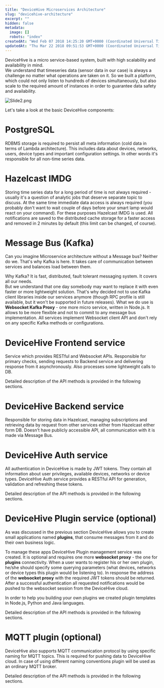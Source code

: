 ```yaml
---
title: "DeviceHive Microservices Architecture"
slug: "devicehive-architecture"
excerpt: ""
hidden: false
metadata: 
  image: []
  robots: "index"
createdAt: "Wed Feb 07 2018 14:25:20 GMT+0000 (Coordinated Universal Time)"
updatedAt: "Thu Mar 22 2018 09:51:53 GMT+0000 (Coordinated Universal Time)"
---
```

DeviceHive is a micro service-based system, built with high scalability and availability in mind.  
We understand that timeseries data (sensor data in our case) is always a challenge no matter what operations are taken on it. So we built a platform, which could not only listen to hundreds of devices simultaneously, but also scale to the required amount of instances in order to guarantee data safety and availability.

![](https://files.readme.io/1a1bd86-Slide2.png "Slide2.png")

Let's take a look at the basic DeviceHive components:

# PostgreSQL

RDBMS storage is required to persist all meta information (cold data in terms of Lambda architecture). This includes data about devices, networks, users, device types and important configuration settings. In other words it's responsible for all non-time series data.

# Hazelcast IMDG

Storing time series data for a long period of time is not always required - usually it's a question of analytic jobs that deserve separate topic to discuss. At the same time immediate data access is always required (you probably don't want to wait couple of days before your smart lamp would react on your command). For these purposes Hazelcast IMDG is used. All notifications are saved to the distributed cache storage for a faster access and removed in 2 minutes by default (this limit can be changed, of course).

# Message Bus (Kafka)

Can you imagine Microservice architecture without a Message bus? Neither do we. That's why Kafka is here. It takes care of communication between services and balances load between them. 

Why Kafka? It is fast, distributed, fault tolerant messaging system. It covers all our needs.  
But we understand that one day somebody may want to replace it with even faster or more lightweight solution. That's why decided not to use Kafka client libraries inside our services anymore (though RPC profile is still available, but it won't be supported in future releases). What we do use is **Websocket Kafka Proxy** - one more micro service, written in Node.js. It allows to be more flexible and not to commit to any message bus implementation. All services implement Websocket client API and don't rely on any specific Kafka methods or configurations.

# DeviceHive Frontend service

Service which provides RESTful and Websocket APIs. Responsible for primary checks, sending requests to Backend service and delivering response from it asynchronously. Also processes some lightweight calls to DB.

Detailed description of the API methods is provided in the following sections.

# DeviceHive Backend service

Responsible for storing data in Hazelcast, managing subscriptions and retrieving data by request from other services either from Hazelcast either form DB. Doesn't have publicly accessible API, all communication with it is made via Message Bus.

# DeviceHive Auth service

All authentication in DeviceHive is made by JWT tokens. They contain all information about user privileges, available devices, networks or device types. DeviceHive Auth service provides a RESTful API for generation, validation and refreshing these tokens.

Detailed description of the API methods is provided in the following sections.

# DeviceHive Plugin service (optional)

As was discussed in the previous section DeviceHive allows you to create small applications named **plugins**, that consume messages from it and do their own business logic.

To manage these apps DeviceHive Plugin management service was created. It is optional and requires one more **websocket proxy** - the one for **plugins** connectivity. When a user wants to register his or her own plugin, he/she should specify some querying parameters (what devices, networks or device types this plugin would be listening to). In response the address of the **websocket proxy** with the required JWT tokens should be returned. After a successful authentication all requested notifications would be pushed to the websocket session from the DeviceHive cloud.

In order to help you building your own plugins we created plugin templates in Node.js, Python and Java languages.

Detailed description of the API methods is provided in the following sections.

# MQTT plugin (optional)

DeviceHive also supports MQTT communication protocol by using specific naming for MQTT topics. This is required for pushing data to DeviceHive cloud. In case of using different naming conventions plugin will be used as an ordinary MQTT broker.

Detailed description of the API methods is provided in the following sections.
